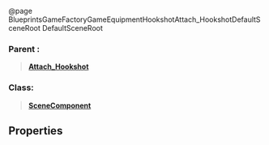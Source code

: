 @page BlueprintsGameFactoryGameEquipmentHookshotAttach_HookshotDefaultSceneRoot DefaultSceneRoot
### Parent :
<b><a href="_blueprints_game_factory_game_equipment_hookshot_attach__hookshot.html"><blockquote>Attach_Hookshot</blockquote></a></b>
### Class:
<b><a href="_class_script_scene_component.html"><blockquote>SceneComponent</blockquote></a></b>
## Properties
